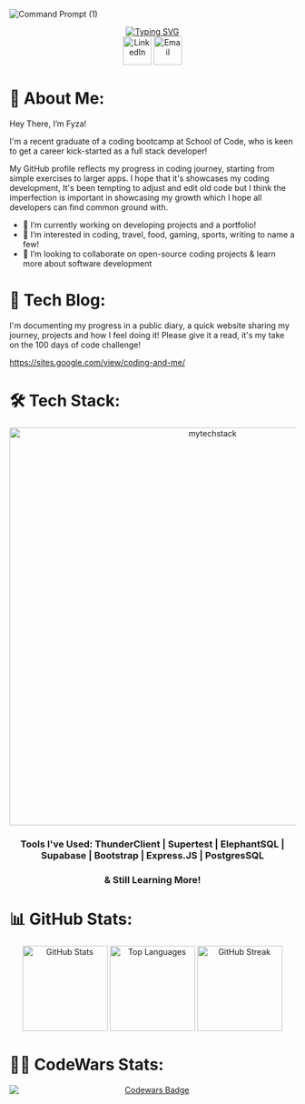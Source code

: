 

![Command Prompt (1)](https://github.com/chisfy/chisfy/assets/137444313/e533b002-eb8c-45ee-b8f9-7c9e169f6c0e)


<div align="center">
 <a href="https://git.io/typing-svg"><img src="https://readme-typing-svg.demolab.com?font=Poppins&weight=500&size=40&pause=1000&color=000000&center=true&vCenter=true&random=false&width=1500&height=100&lines=Welcome+to+my+GitHub+Page!;Please+have+a+read+%26+a+look+through+my+projects!" alt="Typing SVG" /></a>
</div>

<div align="center">
    <a href="https://www.linkedin.com/in/fyza-chishty/" target="_blank"><img src="https://www.svgrepo.com/show/494278/linkedin-round.svg" height="50" alt="LinkedIn"></a>
    <a href="mailto:fyzac96@gmail.com">
      <img src="https://www.svgrepo.com/show/488920/email.svg" height="50" alt="Email">
    </a>
</div>

# 👋 About Me:

Hey There, I’m Fyza!
  
I'm a recent graduate of a coding bootcamp at School of Code, who is keen to get a career kick-started as a full stack developer!

My GitHub profile reflects my progress in coding journey, starting from simple exercises to larger apps. I hope that it's showcases my coding development, It's been tempting to adjust and edit old code but I think the imperfection is important in showcasing my growth which I hope all developers can find common ground with.

- 🌱 I’m currently working on developing projects and a portfolio!
- 👀 I’m interested in coding, travel, food, gaming, sports, writing to name a few!
- 💞️ I’m looking to collaborate on open-source coding projects & learn more about software development
  
# 📝 Tech Blog:

I'm documenting my progress in a public diary, a quick website sharing my journey, projects and how I feel doing it! Please give it a read, it's my take on the 100 days of code challenge!

https://sites.google.com/view/coding-and-me/

# 🛠 Tech Stack:

<div align="center">
 <img src="https://github.com/chisfy/chisfy/assets/137444313/21dd934b-9680-4909-9a19-7f34d8623a5f" alt="mytechstack" height="700" />
  <h3> Tools I've Used: ThunderClient | Supertest | ElephantSQL | Supabase | Bootstrap | Express.JS | PostgresSQL </h3>
  <h3>& Still Learning More!</h3>
</div>

# 📊 GitHub Stats:

<div align="center">
  <img src="https://github-readme-stats.vercel.app/api?username=chisfy&theme=city_light&hide_border=false&include_all_commits=true&count_private=true" alt="GitHub Stats" height="150" alt="stats graph"/>
  <img src="https://github-readme-stats.vercel.app/api/top-langs/?username=chisfy&theme=city_light&hide_border=false&include_all_commits=true&count_private=true&layout=compact" height="150" alt="Top Languages"/>
  <img src="https://github-readme-streak-stats.herokuapp.com/?user=chisfy&theme=city_light&hide_border=false" alt="GitHub Streak" height="150" alt="streak graph"/>
</div>
  
# 👩‍💻 CodeWars Stats:

<div align="center">
  <a href="https://www.codewars.com/users/chisfy">
    <img src="https://www.codewars.com/users/chisfy/badges/large" alt="Codewars Badge" style="display: block; margin: 0 auto;">
  </a>
</div>

<!---
chisfy/chisfy is a ✨ special ✨ repository because its `README.md` (this file) appears on your GitHub profile.
You can click the Preview link to take a look at your changes.
--->
